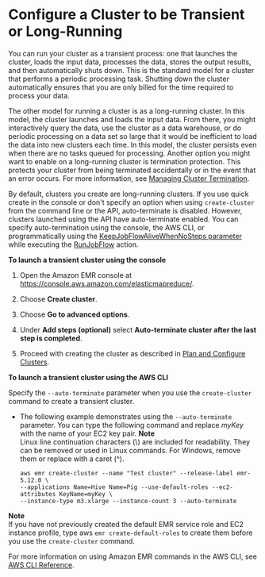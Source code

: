 # Configure a Cluster to be Transient or Long\-Running<a name="emr-plan-longrunning-transient"></a>

You can run your cluster as a transient process: one that launches the cluster, loads the input data, processes the data, stores the output results, and then automatically shuts down\. This is the standard model for a cluster that performs a periodic processing task\. Shutting down the cluster automatically ensures that you are only billed for the time required to process your data\. 

The other model for running a cluster is as a long\-running cluster\. In this model, the cluster launches and loads the input data\. From there, you might interactively query the data, use the cluster as a data warehouse, or do periodic processing on a data set so large that it would be inefficient to load the data into new clusters each time\. In this model, the cluster persists even when there are no tasks queued for processing\. Another option you might want to enable on a long\-running cluster is termination protection\. This protects your cluster from being terminated accidentally or in the event that an error occurs\. For more information, see [Managing Cluster Termination](UsingEMR_TerminationProtection.md)\.

By default, clusters you create are long\-running clusters\. If you use quick create in the console or don't specify an option when using `create-cluster` from the command line or the API, auto\-terminate is disabled\. However, clusters launched using the API have auto\-terminate enabled\. You can specify auto\-termination using the console, the AWS CLI, or programmatically using the [KeepJobFlowAliveWhenNoSteps parameter](http://docs.aws.amazon.com/ElasticMapReduce/latest/API/API_JobFlowInstancesConfig.html#EMR-Type-JobFlowInstancesConfig-KeepJobFlowAliveWhenNoSteps) while executing the [RunJobFlow](http://docs.aws.amazon.com/ElasticMapReduce/latest/API/API_RunJobFlow.html) action\.

**To launch a transient cluster using the console**

1. Open the Amazon EMR console at [https://console\.aws\.amazon\.com/elasticmapreduce/](https://console.aws.amazon.com/elasticmapreduce/)\.

1. Choose **Create cluster**\.

1. Choose **Go to advanced options**\.

1. Under **Add steps \(optional\)** select **Auto\-terminate cluster after the last step is completed**\.

1. Proceed with creating the cluster as described in [Plan and Configure Clusters](emr-plan.md)\.

**To launch a transient cluster using the AWS CLI**

Specify the `--auto-terminate` parameter when you use the `create-cluster` command to create a transient cluster\.

+ The following example demonstrates using the `--auto-terminate` parameter\. You can type the following command and replace *myKey* with the name of your EC2 key pair\.
**Note**  
Linux line continuation characters \(\\\) are included for readability\. They can be removed or used in Linux commands\. For Windows, remove them or replace with a caret \(^\)\.

  ```
  aws emr create-cluster --name "Test cluster" --release-label emr-5.12.0 \
  --applications Name=Hive Name=Pig --use-default-roles --ec2-attributes KeyName=myKey \
  --instance-type m3.xlarge --instance-count 3 --auto-terminate
  ```

**Note**  
If you have not previously created the default EMR service role and EC2 instance profile, type aws `emr create-default-roles` to create them before you use the `create-cluster` command\.

For more information on using Amazon EMR commands in the AWS CLI, see [AWS CLI Reference](http://docs.aws.amazon.com/cli/latest/reference/emr)\.